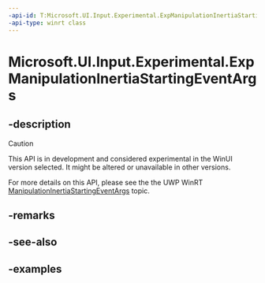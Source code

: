 ```yaml
---
-api-id: T:Microsoft.UI.Input.Experimental.ExpManipulationInertiaStartingEventArgs
-api-type: winrt class
---
```


# Microsoft.UI.Input.Experimental.ExpManipulationInertiaStartingEventArgs

<!--
public sealed class ExpManipulationInertiaStartingEventArgs
-->

## -description

> [!CAUTION]
> This API is in development and considered experimental in the WinUI version selected. It might be altered or unavailable in other versions.

For more details on this API, please see the the UWP WinRT [ManipulationInertiaStartingEventArgs](/uwp/api/windows.ui.input.manipulationinertiastartingeventargs) topic.

## -remarks

## -see-also

## -examples
